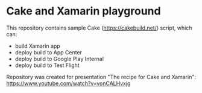 # Cake and Xamarin playground

This repository contains sample Cake (https://cakebuild.net/) script, which can:
- build Xamarin app
- deploy build to App Center
- deploy build to Google Play Internal
- deploy build to Test Flight

Repository was created for presentation "The recipe for Cake and Xamarin": https://www.youtube.com/watch?v=vonCALHvxjg
